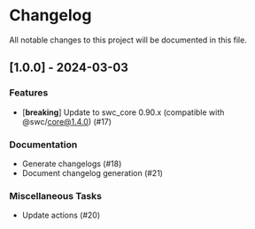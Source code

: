 # Changelog

All notable changes to this project will be documented in this file.

## [1.0.0] - 2024-03-03

### Features

- [**breaking**] Update to swc_core 0.90.x (compatible with @swc/core@1.4.0) (#17)

### Documentation

- Generate changelogs (#18)
- Document changelog generation (#21)

### Miscellaneous Tasks

- Update actions (#20)

<!-- generated by git-cliff -->
